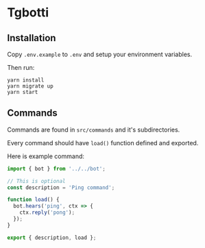 # Tgbotti

## Installation

Copy `.env.example` to `.env` and setup your environment variables.

Then run:

```
yarn install
yarn migrate up
yarn start
```

## Commands

Commands are found in `src/commands` and it's subdirectories.

Every command should have `load()` function defined and exported.

Here is example command:

```ts
import { bot } from '../../bot';

// This is optional
const description = 'Ping command';

function load() {
  bot.hears('ping', ctx => {
    ctx.reply('pong');
  });
}

export { description, load };
```
